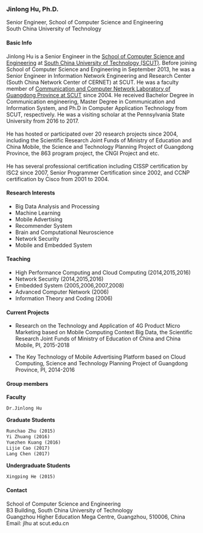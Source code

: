 
### Jinlong Hu, Ph.D.
Senior Engineer, School of Computer Science and Engineering <br>
South China University of Technology

 
#### Basic Info
Jinlong Hu is a Senior Engineer in the <a href="http://cs.scut.edu.cn/"> School of Computer Science and Engineering</a> at <a href="http://www.scut.edu.cn/">South China University of Technology (SCUT)</a>. Before joining School of Computer Science and Engineering in September 2013, he was a Senior Engineer in Information Network Engineering and Research Center (South China Network Center of CERNET) at SCUT. He was a faculty member of <a href="http://ccnl.scut.edu.cn/"> Communication and Computer Network Laboratory of Guangdong Province at SCUT</a> since 2004. He received Bachelor Degree in Communication engineering, Master Degree in Communication and Information System, and Ph.D in Computer Application Technology from SCUT, respectively. He was a visiting scholar at the Pennsylvania State University from 2016 to 2017.
<br>
<br>
He has hosted or participated over 20 research projects since 2004, including the Scientific Research Joint Funds of Ministry of Education and China Mobile, the Science and Technology Planning Project of Guangdong Province, the 863 program project, the CNGI Project and etc. 
<br>
<br>
He has several professional certification including CISSP certification by ISC2 since 2007, Senior Programmer Certification since 2002, and CCNP certification by Cisco from 2001 to 2004.
 
#### Research Interests

<ul>
<li>Big Data Analysis and Processing</li>
<li>Machine Learning</li>
<li>Mobile Advertising</li>
<li>Recommender System</li>
<li>Brain and Computational Neuroscience</li>
<li>Network Security</li>
<li>Mobile and Embedded System</li>
</ul>

#### Teaching

<ul><li>High Performance Computing and Cloud Computing (2014,2015,2016)</li>  
<li>Network Security (2014,2015,2016)</li>
<li>Embedded System (2005,2006,2007,2008)</li>
<li>Advanced Computer Network (2006)</li>
<li>Information Theory and Coding (2006)
</li></ul>

#### Current Projects

<ul>
<li>Research on the Technology and Application of 4G Product Micro Marketing based on Mobile Computing Context Big Data, the Scientific Research Joint Funds of Ministry of Education of China and China Mobile, PI, 2015-2018
</li></ul>


<ul>
<li>The Key Technology of Mobile Advertising Platform based on Cloud Computing, Science and Technology Planning Project of Guangdong Province, PI, 2014-2016
</li></ul>



#### Group members
**Faculty**

```markdown
Dr.Jinlong Hu
```

**Graduate Students**  
  
```markdown
Runchao Zhu (2015) 
Yi Zhuang (2016) 
Yuezhen Kuang (2016) 
Lijie Cao (2017) 
Lang Chen (2017)
```

**Undergraduate Students**  
  
  ```markdown
  Xingping He (2015)
  ```

#### Contact
School of Computer Science and Engineering<br>
B3 Building, South China University of Technology<br>
Guangzhou Higher Education Mega Centre, Guangzhou, 510006, China <br>
Email: jlhu at scut.edu.cn 




